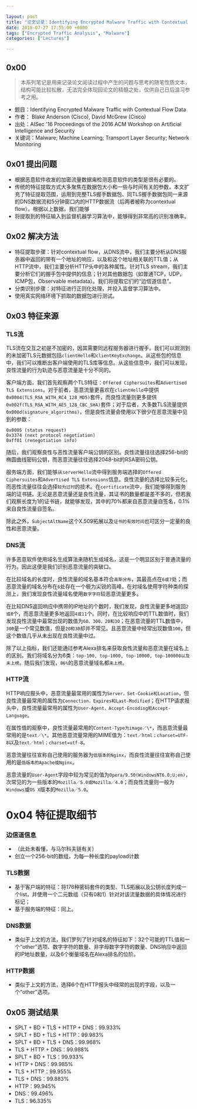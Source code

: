 ```yaml
---

layout: post
title: "论文记录：Identifying Encrypted Malware Traffic with Contextual Flow Data"
date: 2018-07-27 17:55:00 +0800
tags: ["Encrypted Traffic Analysis", "Malware"]
categories: ["Lectures"]

---
```


## 0x00
>本系列笔记是用来记录论文阅读过程中产生的问题与思考的随笔性质文本，结构可能比较松散，无法完全体现园论文的精髓之处，仅供自己日后温习参考之用。

* 题目：Identifying Encrypted Malware Traffic with Contextual Flow Data
* 作者： Blake Anderson (Cisco), David McGrew (Cisco)
* 出处：AISec '16 Proceedings of the 2016 ACM Workshop on Artificial Intelligence and Security
* 关键词：Malware; Machine Learning; Transport Layer Security; Network Monitoring

## 0x01 提出问题

* 根据恶意软件收发的加密流量数据来检测恶意软件的类型是很有必要的。
* 传统的特征提取方式大多聚焦在数据包大小和一些与时间有关的参数，本文扩充了特征提取范围，运用到完整TLS握手数据包、同TLS握手数据包同一来源的DNS数据流和5分钟窗口内的HTTP数据流（后两者被称为contextual flow）。根据以上数据，我们能够
* 将提取到的特征输入到监督机器学习算法中，能够得到非常高的识别准确率。<!-- more -->

## 0x02 解决方法

* 特征提取步骤：针对contextual flow，从DNS流中，我们主要分析从DNS服务器中返回的带有一个地址的响应，以及和这个地址相关联的TTL值；从HTTP流中，我们主要分析HTTP头中的各种属性。针对TLS stream，我们主要分析它们的握手包中提供的信息；针对其他数据包（如普通TCP，UDP，ICMP包，Observable metadata）。我们将提取它们的“边信道信息”。
* 分类识别步骤：对特征进行正则化处理，并投入监督学习算法中。
* 使用真实网络环境下抓取的数据包进行测试。

## 0x03 特征来源
### TLS流

TLS流在交互之初是不加密的，因其需要同远程服务器进行握手。我们可以观测到的未加密TLS元数据包括`clientHello`和`clientKeyExchange`。从这些包的信息中，我们可以推断出客户端使用的TLS库等信息。从这些信息中，我们可以发现，良性流量的行为轨迹与恶意流量是十分不同的。

客户端方面，我们首先观察两个TLS特征：`Offered Ciphersuites`和`Advertised TLS Extensions`。对于前者，恶意流量更喜欢在`clientHello`中提供`0x0004(TLS_RSA_WITH_RC4_128_MD5)`套件，而良性流量则更多提供`0x002f(TLS_RSA_WITH_AES_128_CBC_SHA)`套件；对于后者，大多数TLS流量提供`0x000d(signature_algorithms)`，但是良性流量会使用以下很少在恶意流量中见到的参数：

```
0x0005 (status request)
0x3374 (next protocol negotiation)
0xff01 (renegotiation info)
```

随后，我们观察良性与恶性流量客户端公钥的区别。良性流量往往选择256-bit的椭圆曲线密码公钥，而恶意流量往往选择2048-bit的RSA密码公钥。

服务端方面，我们能够从`serverHello`流中得到服务端选择的`Offered Ciphersuites`和`Advertised TLS Extensions`信息。良性流量的选择比较多元化，而恶性流量往往会选择`较为过时`的技术。在`certificate`流中，我们能够得到服务端的证书链。无论是恶意流量还是良性流量，其证书的数量都是差不多的，但若我们观察长度为1的证书链，就能够发现，其中的70%都来自恶意流量自签名，0.1%来自良性流量自签名。

除此之外，`SubjectAltName`这个X.509拓展以及`证书的有效时间`也可区分一定量的良性和恶意流量。

### DNS流

许多恶意软件使用域名生成算法来随机生成域名，这是一个明显区别于普通流量的行为。因此这便是我们识别恶意流量的突破口。

在比较域名的长度时，良性流量的域名基本符合`高斯分布`，其最高点在`6或7`处；而恶意流量的域名分布在`6`处存在一个极为尖锐的高峰。在对域名使用字符种类的探测上，我们发现良性流量域名使用`数字字符`较恶意流量更多。

在比较DNS返回响应中携带的IP地址的个数时，我们发现，良性流量更多地返回`2或8`个，而恶意流量更多地返回`4或11`个。同时，在比较响应中的TTL数值时，我们发现良性流量中最常出现的数值为`60、300、20和30`；在恶意流量的TTL数值中，`300`是一个常见数值，但是`20和30`却并不常见。且恶意流量中经常出现数值`100`，但这个数值几乎从未出现在良性流量中过。

除了以上指标，我们还能通过参考Alexa排名来获取良性流量和恶意流量在域名上的区别。我们将域名分为6类：`top-100, top-1000, top-10000, top-100000以及未上榜`。随后我们发现，`86%`的恶意流量域名都`未上榜`。

### HTTP流

HTTP响应报头中，恶意流量最常用的属性为`Server，Set-Cookie和Location`，但良性流量最常用的属性为`Connection，Expires和Last-Modified`；在HTTP请求报头中，良性流量最常用的属性为`User-Agent，Accept-Encoding和Accept-Language`。

在属性值的观察中，良性流量最常用的`Content-Type为image／\*`，而恶意流量最常用的是`text／\*`。其他恶意流量常用的MIME值为：`text／html；charset=UTF-8`以及`text／html；charset=utf-8`。

恶意流量往往宣称自己使用的服务器为`低版本的Nginx`，而良性流量往往宣称自己使用的是`低版本的Apache或Nginx`。

恶意流量的`User-Agent`字段中较为常见的值为`Opera/9.50(WindowsNT6.0;U;en)`，次常见的为一些版本的`Mozilla／5.0或Mozilla／4.0`；而良性流量则一般为`Windows`或`OS X`版本的`Mozilla／5.0`。

# 0x04 特征提取细节

### 边信道信息
* （此处未看懂，与马尔科夫链有关）
* 创立一个256-bit的数组，为每一种长度的payload计数

### TLS数据

* 基于客户端的特征：将176种密码套件的类型、TLS拓展以及公钥长度列成一个list，并使用一个二元数组（只有0和1）针对对该流量数据的具体情况进行标记；
* 基于服务端的特征：同上。

### DNS数据

* 类似于上文的方法，我们罗列了针对域名的特征如下：32个可能的TTL值和一个“other”选项、数字字符的数量、非字母数字字符的数量、DNS响应中返回的IP地址数量，以及6个衡量域名在Alexa排名的位阶。

### HTTP数据

* 类似于上文的方法，选择6个在HTTP报头中经常的出现的字段，以及一个“other”选项。

## 0x05 测试结果
* SPLT + BD + TLS + HTTP + DNS：99.933%
* SPLT + BD + TLS + HTTP：99.983%
* SPLT + BD + TLS + DNS：99.968%
* TLS + HTTP + DNS：99.988%
* SPLT + BD + TLS：99.933%
* HTTP + DNS：99.985%
* TLS + HTTP：99.955%
* TLS + DNS：99.883%
* HTTP：99.945%
* DNS：99.496%
* TLS：96.335%

